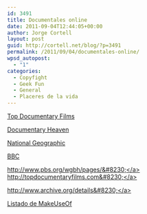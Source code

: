 ```yaml
---
id: 3491
title: Documentales online
date: 2011-09-04T12:44:05+00:00
author: Jorge Cortell
layout: post
guid: http://cortell.net/blog/?p=3491
permalink: /2011/09/04/documentales-online/
wpsd_autopost:
  - "1"
categories:
  - Copyfight
  - Geek Fun
  - General
  - Placeres de la vida
---
```

<a href="http://topdocumentaryfilms.com/" rel="nofollow">Top Documentary Films</a>

<a href="http://documentaryheaven.com/" rel="nofollow">Documentary Heaven</a>

<a href="http://channel.nationalgeographic.com/channel" rel="nofollow">National Geographic</a>

<a href="http://www.bbc.co.uk/podcasts/series/docarchive" rel="nofollow">BBC</a>

<a href="http://www.pbs.org/wgbh/pages/frontline/view/" rel="nofollow">http://www.pbs.org/wgbh/pages/&#8230;</a> <a href="http://topdocumentaryfilms.com/" rel="nofollow">http://topdocumentaryfilms.com&#8230;</a>

<a href="http://www.archive.org/details/movies" rel="nofollow">http://www.archive.org/details&#8230;</a>

<a href="http://www.makeuseof.com/tech-fun/search/?cx=009717636731598800244%3Aqhe4rh7wuxs&cof=FORID%3A11&q=documentary&sa=%C2%A0#1096" rel="nofollow">Listado de MakeUseOf</a>